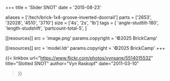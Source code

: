 +++
title = 'Slider SNOT'
date  = '2015-08-23'

aliases = ['/tech/brick-1x4-groove-inverted-doorrail']
parts = ['2653', '32028', '4510', '3710']
size  = ['4s', '2s', '1b']
tags  = [
  'angle-studtilt-180',
  'length-studshift',
  'partcount-total-5',
]

[[resources]]
src              = 'image.png'
params.copyright = '©2025 BrickCamp'

[[resources]]
src              = 'model.ldr'
params.copyright = '©2025 BrickCamp'
+++

{{< linkbox
    url="https://www.flickr.com/photos/vynsane/5514015532"
    title="Slotted SNOT"
    author="Vyn Raskopf"
    date="2011-03-10"
>}}
